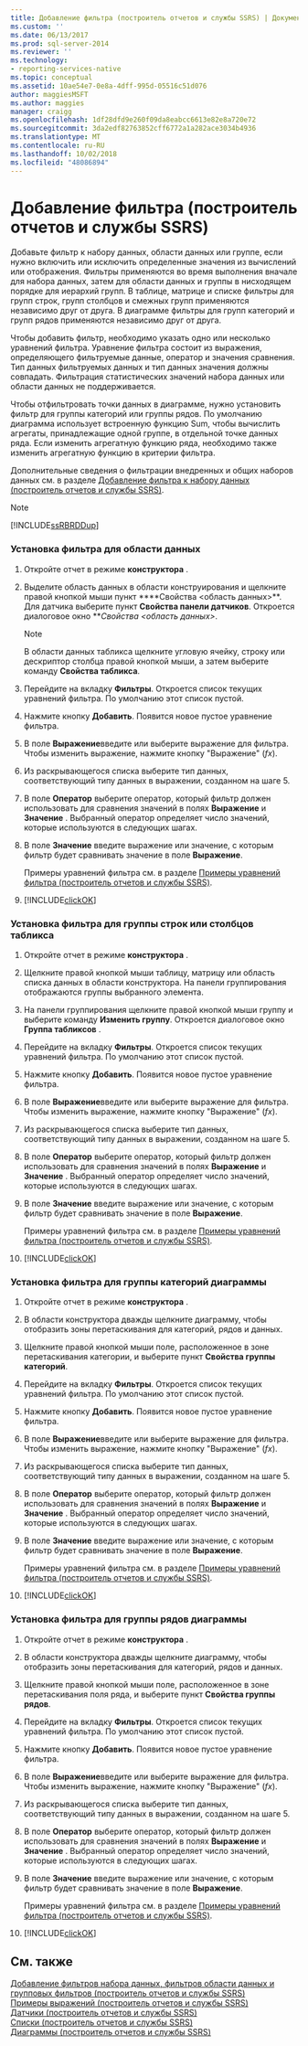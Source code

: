 ```yaml
---
title: Добавление фильтра (построитель отчетов и службы SSRS) | Документы Майкрософт
ms.custom: ''
ms.date: 06/13/2017
ms.prod: sql-server-2014
ms.reviewer: ''
ms.technology:
- reporting-services-native
ms.topic: conceptual
ms.assetid: 10ae54e7-0e8a-4dff-995d-05516c51d076
author: maggiesMSFT
ms.author: maggies
manager: craigg
ms.openlocfilehash: 1df28dfd9e260f09da8eabcc6613e82e8a720e72
ms.sourcegitcommit: 3da2edf82763852cff6772a1a282ace3034b4936
ms.translationtype: MT
ms.contentlocale: ru-RU
ms.lasthandoff: 10/02/2018
ms.locfileid: "48086894"
---
```

# <a name="add-a-filter-report-builder-and-ssrs"></a>Добавление фильтра (построитель отчетов и службы SSRS)
  Добавьте фильтр к набору данных, области данных или группе, если нужно включить или исключить определенные значения из вычислений или отображения. Фильтры применяются во время выполнения вначале для набора данных, затем для области данных и группы в нисходящем порядке для иерархий групп. В таблице, матрице и списке фильтры для групп строк, групп столбцов и смежных групп применяются независимо друг от друга. В диаграмме фильтры для групп категорий и групп рядов применяются независимо друг от друга.  
  
 Чтобы добавить фильтр, необходимо указать одно или несколько уравнений фильтра. Уравнение фильтра состоит из выражения, определяющего фильтруемые данные, оператор и значения сравнения. Тип данных фильтруемых данных и тип данных значения должны совпадать. Фильтрация статистических значений набора данных или области данных не поддерживается.  
  
 Чтобы отфильтровать точки данных в диаграмме, нужно установить фильтр для группы категорий или группы рядов. По умолчанию диаграмма использует встроенную функцию Sum, чтобы вычислить агрегаты, принадлежащие одной группе, в отдельной точке данных ряда. Если изменить агрегатную функцию ряда, необходимо также изменить агрегатную функцию в критерии фильтра.  
  
 Дополнительные сведения о фильтрации внедренных и общих наборов данных см. в разделе [Добавление фильтра к набору данных (построитель отчетов и службы SSRS)](../report-data/add-a-filter-to-a-dataset-report-builder-and-ssrs.md).  
  
> [!NOTE]  
>  [!INCLUDE[ssRBRDDup](../../includes/ssrbrddup-md.md)]  
  
### <a name="to-set-a-filter-on-a-data-region"></a>Установка фильтра для области данных  
  
1.  Откройте отчет в режиме **конструктора** .  
  
2.  Выделите область данных в области конструирования и щелкните правой кнопкой мыши пункт ****Свойства \<область данных>**. Для датчика выберите пункт **Свойства панели датчиков**. Откроется диалоговое окно ****Свойства* \<область данных>*.  
  
    > [!NOTE]  
    >  В области данных табликса щелкните угловую ячейку, строку или дескриптор столбца правой кнопкой мыши, а затем выберите команду **Свойства табликса**.  
  
3.  Перейдите на вкладку **Фильтры**. Откроется список текущих уравнений фильтра. По умолчанию этот список пустой.  
  
4.  Нажмите кнопку **Добавить**. Появится новое пустое уравнение фильтра.  
  
5.  В поле **Выражение**введите или выберите выражение для фильтра. Чтобы изменить выражение, нажмите кнопку "Выражение" (*fx*).  
  
6.  Из раскрывающегося списка выберите тип данных, соответствующий типу данных в выражении, созданном на шаге 5.  
  
7.  В поле **Оператор** выберите оператор, который фильтр должен использовать для сравнения значений в полях **Выражение** и **Значение** . Выбранный оператор определяет число значений, которые используются в следующих шагах.  
  
8.  В поле **Значение** введите выражение или значение, с которым фильтр будет сравнивать значение в поле **Выражение**.  
  
     Примеры уравнений фильтра см. в разделе [Примеры уравнений фильтра (построитель отчетов и службы SSRS)](filter-equation-examples-report-builder-and-ssrs.md).  
  
9. [!INCLUDE[clickOK](../../includes/clickok-md.md)]  
  
### <a name="to-set-a-filter-on-a-tablix-row-or-column-group"></a>Установка фильтра для группы строк или столбцов табликса  
  
1.  Откройте отчет в режиме **конструктора** .  
  
2.  Щелкните правой кнопкой мыши таблицу, матрицу или область списка данных в области конструктора. На панели группирования отображаются группы выбранного элемента.  
  
3.  На панели группирования щелкните правой кнопкой мыши группу и выберите команду **Изменить группу**. Откроется диалоговое окно **Группа табликсов** .  
  
4.  Перейдите на вкладку **Фильтры**. Откроется список текущих уравнений фильтра. По умолчанию этот список пустой.  
  
5.  Нажмите кнопку **Добавить**. Появится новое пустое уравнение фильтра.  
  
6.  В поле **Выражение**введите или выберите выражение для фильтра. Чтобы изменить выражение, нажмите кнопку "Выражение" (*fx*).  
  
7.  Из раскрывающегося списка выберите тип данных, соответствующий типу данных в выражении, созданном на шаге 5.  
  
8.  В поле **Оператор** выберите оператор, который фильтр должен использовать для сравнения значений в полях **Выражение** и **Значение** . Выбранный оператор определяет число значений, которые используются в следующих шагах.  
  
9. В поле **Значение** введите выражение или значение, с которым фильтр будет сравнивать значение в поле **Выражение**.  
  
     Примеры уравнений фильтра см. в разделе [Примеры уравнений фильтра (построитель отчетов и службы SSRS)](filter-equation-examples-report-builder-and-ssrs.md).  
  
10. [!INCLUDE[clickOK](../../includes/clickok-md.md)]  
  
### <a name="to-set-a-filter-on-a-chart-category-group"></a>Установка фильтра для группы категорий диаграммы  
  
1.  Откройте отчет в режиме **конструктора** .  
  
2.  В области конструктора дважды щелкните диаграмму, чтобы отобразить зоны перетаскивания для категорий, рядов и данных.  
  
3.  Щелкните правой кнопкой мыши поле, расположенное в зоне перетаскивания категории, и выберите пункт **Свойства группы категорий**.  
  
4.  Перейдите на вкладку **Фильтры**. Откроется список текущих уравнений фильтра. По умолчанию этот список пустой.  
  
5.  Нажмите кнопку **Добавить**. Появится новое пустое уравнение фильтра.  
  
6.  В поле **Выражение**введите или выберите выражение для фильтра. Чтобы изменить выражение, нажмите кнопку "Выражение" (*fx*).  
  
7.  Из раскрывающегося списка выберите тип данных, соответствующий типу данных в выражении, созданном на шаге 5.  
  
8.  В поле **Оператор** выберите оператор, который фильтр должен использовать для сравнения значений в полях **Выражение** и **Значение** . Выбранный оператор определяет число значений, которые используются в следующих шагах.  
  
9. В поле **Значение** введите выражение или значение, с которым фильтр будет сравнивать значение в поле **Выражение**.  
  
     Примеры уравнений фильтра см. в разделе [Примеры уравнений фильтра (построитель отчетов и службы SSRS)](filter-equation-examples-report-builder-and-ssrs.md).  
  
10. [!INCLUDE[clickOK](../../includes/clickok-md.md)]  
  
### <a name="to-set-a-filter-on-a-chart-series-group"></a>Установка фильтра для группы рядов диаграммы  
  
1.  Откройте отчет в режиме **конструктора** .  
  
2.  В области конструктора дважды щелкните диаграмму, чтобы отобразить зоны перетаскивания для категорий, рядов и данных.  
  
3.  Щелкните правой кнопкой мыши поле, расположенное в зоне перетаскивания поля ряда, и выберите пункт **Свойства группы рядов**.  
  
4.  Перейдите на вкладку **Фильтры**. Откроется список текущих уравнений фильтра. По умолчанию этот список пустой.  
  
5.  Нажмите кнопку **Добавить**. Появится новое пустое уравнение фильтра.  
  
6.  В поле **Выражение**введите или выберите выражение для фильтра. Чтобы изменить выражение, нажмите кнопку "Выражение" (*fx*).  
  
7.  Из раскрывающегося списка выберите тип данных, соответствующий типу данных в выражении, созданном на шаге 5.  
  
8.  В поле **Оператор** выберите оператор, который фильтр должен использовать для сравнения значений в полях **Выражение** и **Значение** . Выбранный оператор определяет число значений, которые используются в следующих шагах.  
  
9. В поле **Значение** введите выражение или значение, с которым фильтр будет сравнивать значение в поле **Выражение**.  
  
     Примеры уравнений фильтра см. в разделе [Примеры уравнений фильтра (построитель отчетов и службы SSRS)](filter-equation-examples-report-builder-and-ssrs.md).  
  
10. [!INCLUDE[clickOK](../../includes/clickok-md.md)]  
  
## <a name="see-also"></a>См. также  
 [Добавление фильтров набора данных, фильтров области данных и групповых фильтров (построитель отчетов и службы SSRS)](add-dataset-filters-data-region-filters-and-group-filters.md)   
 [Примеры выражений (построитель отчетов и службы SSRS)](expression-examples-report-builder-and-ssrs.md)   
 [Датчики &#40;построитель отчетов и службы SSRS&#41;](gauges-report-builder-and-ssrs.md)   
 [Списки &#40;построитель отчетов и службы SSRS&#41;](tables-matrices-and-lists-report-builder-and-ssrs.md)   
 [Диаграммы &#40;построитель отчетов и службы SSRS&#41;](charts-report-builder-and-ssrs.md)  
  
  
